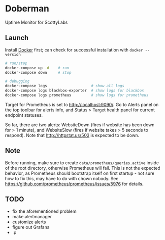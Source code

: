 # Doberman

Uptime Monitor for ScottyLabs

## Launch

Install [Docker](https://docs.docker.com/get-started/get-docker/) first; can check for successful installation with `docker --version`

```bash
# run/stop
docker-compose up -d    # run
docker-compose down     # stop

# debugging
docker-compose logs                    # show all logs
docker-compose logs blackbox-exporter  # show logs for blackbox
docker-compose logs prometheus         # show logs for prometheus
```

Target for Prometheus is set to <http://localhost:9090/>. Go to Alerts panel on the top toolbar for alerts info, and Status > Target health panel for current endpoint statuses.

So far, there are two alerts: WebsiteDown (fires if website has been down for > 1 minute), and WebsiteSlow (fires if website takes > 5 seconds to respond). Note that <http://httpstat.us/503> is expected to be down.

## Note
Before running, make sure to create `data/prometheus/queries.active` inside of the root directory, otherwise Prometheus will fail. This is not the expected behavior, as Prometheus should bootstrap itself on first startup - not sure how to fix this, may have to do with chown nobody. See <https://github.com/prometheus/prometheus/issues/5976> for details.

## TODO
- fix the aforementioned problem
- make alertmanager
- customize alerts
- figure out Grafana
- :p
